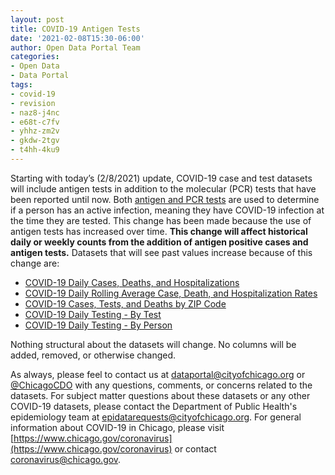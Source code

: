 ```yaml
---
layout: post
title: COVID-19 Antigen Tests
date: '2021-02-08T15:30-06:00'
author: Open Data Portal Team
categories:
- Open Data
- Data Portal
tags:
- covid-19
- revision
- naz8-j4nc
- e68t-c7fv
- yhhz-zm2v
- gkdw-2tgv
- t4hh-4ku9
---
```

Starting with today’s (2/8/2021) update, COVID-19 case and test datasets will include antigen tests in addition to the molecular (PCR) tests that have been reported until now. Both [antigen and PCR tests](https://www.fda.gov/health-professionals/closer-look-covid-19-diagnostic-testing) are used to determine if a person has an active infection, meaning they have COVID-19 infection at the time they are tested. This change has been made because the use of antigen tests has increased over time. **This change will affect historical daily or weekly counts from the addition of antigen positive cases and antigen tests.** Datasets that will see past values increase because of this change are: 

* [COVID-19 Daily Cases, Deaths, and Hospitalizations](https://data.cityofchicago.org/Health-Human-Services/COVID-19-Daily-Cases-Deaths-and-Hospitalizations/naz8-j4nc)
* [COVID-19 Daily Rolling Average Case, Death, and Hospitalization Rates](https://data.cityofchicago.org/Health-Human-Services/COVID-19-Daily-Rolling-Average-Case-Death-and-Hosp/e68t-c7fv)
* [COVID-19 Cases, Tests, and Deaths by ZIP Code](https://data.cityofchicago.org/Health-Human-Services/COVID-19-Cases-Tests-and-Deaths-by-ZIP-Code/yhhz-zm2v)
* [COVID-19 Daily Testing - By Test](https://data.cityofchicago.org/Health-Human-Services/COVID-19-Daily-Testing-By-Test/gkdw-2tgv)
* [COVID-19 Daily Testing - By Person](https://data.cityofchicago.org/Health-Human-Services/COVID-19-Daily-Testing-By-Person/t4hh-4ku9)

Nothing structural about the datasets will change. No columns will be added, removed, or otherwise changed.

As always, please feel to contact us at [dataportal@cityofchicago.org](mailto:dataportal@cityofchicago.org) or [@ChicagoCDO](https://twitter.com/ChicagoCDO) with any questions, comments, or concerns related to the datasets. For subject matter questions about these datasets or any other COVID-19 datasets, please contact the Department of Public Health's epidemiology team at [epidatarequests@cityofchicago.org](mailto:epidatarequests@cityofchicago.org). For general information about COVID-19 in Chicago, please visit [https://www.chicago.gov/coronavirus](https://www.chicago.gov/coronavirus) or contact [coronavirus@chicago.gov](mailto:coronavirus@chicago.gov).
